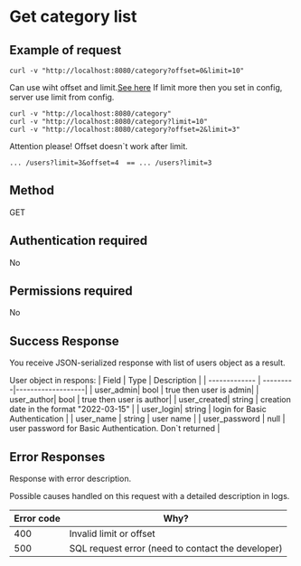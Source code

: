 # Get category list

## Example of request
```
curl -v "http://localhost:8080/category?offset=0&limit=10"
```
 Can use wiht offset and limit.[See here](OffsetLimit.md)  If limit more then you set in config, server use limit from config.
```
curl -v "http://localhost:8080/category"
curl -v "http://localhost:8080/category?limit=10"
curl -v "http://localhost:8080/category?offset=2&limit=3"
```
Attention please! Offset doesn`t work after limit.
```
... /users?limit=3&offset=4  == ... /users?limit=3 
```

## Method 
GET

## Аuthentication required 
No

## Permissions required 
No

## Success Response

You receive JSON-serialized response with list of users object as a result.

User object in respons: 
| Field         | Type 	   | Description       |
| ------------- | ---------|-------------------|
| user_admin| bool | true then user is admin|
| user_author| bool | true then user is author|
| user_created| string | creation date in the format "2022-03-15" |
| user_login| string | login for Basic Authentication |
| user_name	| string | user name |
| user_password	| null | user password for Basic Authentication. Don`t returned |


## Error Responses

Response with error description. 

Possible causes handled on this request with a detailed description in logs. 

| Error code          | Why?                                                                |
| ----------------- | ------------------------------------------------------------------ |
| 400 | Invalid limit or offset  |
| 500 | SQL request error (need to contact the developer) |
